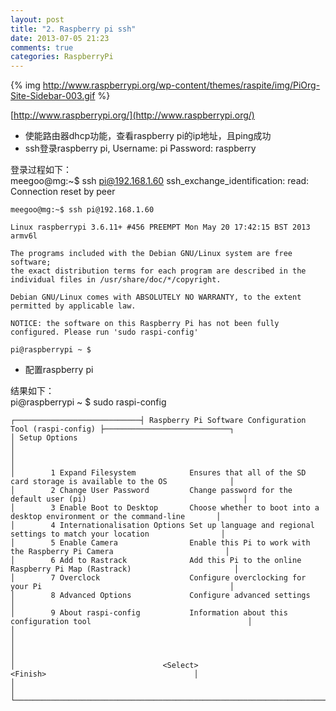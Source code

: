 ```yaml
---
layout: post
title: "2. Raspberry pi ssh"
date: 2013-07-05 21:23
comments: true
categories: RaspberryPi
---
```


{% img http://www.raspberrypi.org/wp-content/themes/raspite/img/PiOrg-Site-Sidebar-003.gif %}

[http://www.raspberrypi.org/](http://www.raspberrypi.org/)

*	使能路由器dhcp功能，查看raspberry pi的ip地址，且ping成功
*	ssh登录raspberry pi, Username: pi Password: raspberry

登录过程如下：    
	meegoo@mg:~$ ssh pi@192.168.1.60
	ssh_exchange_identification: read: Connection reset by peer

	meegoo@mg:~$ ssh pi@192.168.1.60

	Linux raspberrypi 3.6.11+ #456 PREEMPT Mon May 20 17:42:15 BST 2013 armv6l

	The programs included with the Debian GNU/Linux system are free software;
	the exact distribution terms for each program are described in the
	individual files in /usr/share/doc/*/copyright.

	Debian GNU/Linux comes with ABSOLUTELY NO WARRANTY, to the extent
	permitted by applicable law.

	NOTICE: the software on this Raspberry Pi has not been fully configured. Please run 'sudo raspi-config'

	pi@raspberrypi ~ $ 

*	配置raspberry pi

结果如下：    
	pi@raspberrypi ~ $ sudo raspi-config
                                                                                                                     
	┌────────────────────────────┤ Raspberry Pi Software Configuration Tool (raspi-config) ├────────────────────────────┐
	│ Setup Options                                                                                                     │
	│                                                                                                                   │
	│        1 Expand Filesystem            Ensures that all of the SD card storage is available to the OS              │
	│        2 Change User Password         Change password for the default user (pi)                                   │
	│        3 Enable Boot to Desktop       Choose whether to boot into a desktop environment or the command-line       │
	│        4 Internationalisation Options Set up language and regional settings to match your location                │
	│        5 Enable Camera                Enable this Pi to work with the Raspberry Pi Camera                         │
	│        6 Add to Rastrack              Add this Pi to the online Raspberry Pi Map (Rastrack)                       │
	│        7 Overclock                    Configure overclocking for your Pi                                          │
	│        8 Advanced Options             Configure advanced settings                                                 │
	│        9 About raspi-config           Information about this configuration tool                                   │
	│                                                                                                                   │
	│                                                                                                                   │
	│                                 <Select>                                 <Finish>                                 │
	│                                                                                                                   │
	└───────────────────────────────────────────────────────────────────────────────────────────────────────────────────┘

                                                                                                     
